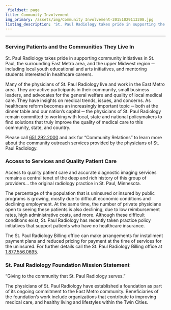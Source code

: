 ```yaml
---
_fieldset: page
title: Community Involvement
img_primary: /assets/img/Community Involvement-20151029113208.jpg
listing_description: 'St. Paul Radiology takes pride in supporting the community with: free disease screenings, healthcare student mentoring, and local youth educational and arts initiatives.'
---
```

<hr><h3>Serving Patients and the Communities They Live In</h3><p>St. Paul Radiology takes pride in supporting community initiatives in St. Paul, the surrounding East Metro area, and the upper Midwest region ─ including local youth educational and arts initiatives, and mentoring students interested in healthcare careers.
</p><p>Many of the physicians of St. Paul Radiology live and work in the East Metro area. They are active participants in their community, small business leaders, and advocates for the general welfare and quality of local medical care. They have insights on medical trends, issues, and concerns. As healthcare reform becomes an increasingly important topic ─ both at the dinner table and our nation’s capitol ─ the physicians of St. Paul Radiology remain committed to working with local, state and national policymakers to find solutions that truly improve the quality of medical care to this community, state, and country.
</p><p>Please call <a href="tel: 651.292.2000">651.292.2000</a> and ask for “Community Relations” to learn more about the community outreach services provided by the physicians of St. Paul Radiology.
</p><h3>Access to Services and Quality Patient Care</h3><p>Access to quality patient care and accurate diagnostic imaging services remains a central tenet of the deep and rich history of this group of providers... the original radiology practice in St. Paul, Minnesota.
</p><p>The percentage of the population that is uninsured or insured by public programs is growing, mostly due to difficult economic conditions and declining employment. At the same time, the number of private physicians open to seeing these patients is also declining, due to low reimbursement rates, high administrative costs, and more. Although these difficult conditions exist, St. Paul Radiology has recently taken practice policy initiatives that support patients who have no healthcare insurance.
</p><p>The St. Paul Radiology Billing office can make arrangements for installment payment plans and reduced pricing for payment at the time of services for the uninsured. For further details call the St. Paul Radiology Billing office at <a href="tel:1.877.556.0695">1.877.556.0695</a>.
</p><h3>St. Paul Radiology Foundation Mission Statement</h3><p>“Giving to the community that St. Paul Radiology serves.”
</p><p>The physicians of St. Paul Radiology have established a foundation as part of its ongoing commitment to the East Metro community. Beneficiaries of the foundation’s work include organizations that contribute to improving medical care, and healthy living and lifestyles within the Twin Cities.
</p>